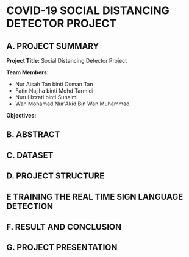
# COVID-19 SOCIAL DISTANCING DETECTOR PROJECT

## A. PROJECT SUMMARY

**Project Title:** Social Distancing Detector Project

**Team Members:** 
- Nur Aisah Tan binti Osman Tan
- Fatin Najiha binti Mohd Tarmidi
- Nurul Izzati binti Suhaimi
- Wan Mohamad Nur'Akid Bin Wan Muhammad


**Objectives:**

##  B. ABSTRACT 

## C.  DATASET

## D.   PROJECT STRUCTURE

## E   TRAINING THE REAL TIME SIGN LANGUAGE DETECTION

## F.  RESULT AND CONCLUSION

## G.   PROJECT PRESENTATION 


